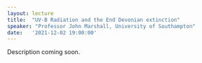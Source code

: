 ```yaml
---
layout: lecture
title:  "UV-B Radiation and the End Devonian extinction"
speaker: "Professor John Marshall, University of Southampton"
date:   '2021-12-02 19:00:00'
---
```

Description coming soon.
